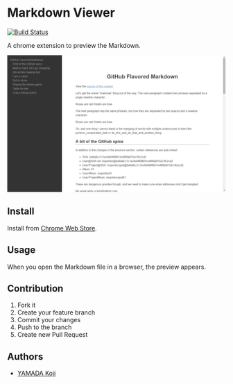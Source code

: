 # Markdown Viewer

[![Build Status](https://travis-ci.org/kou64yama/markdown-viewer.svg?branch=master)](https://travis-ci.org/kou64yama/markdown-viewer)

A chrome extension to preview the Markdown.

![Screenshot](screenshot.png)

## Install

Install from [Chrome Web Store](https://chrome.google.com/webstore/detail/markdown-viewer/cojimjlhpijjamegghihghjcjcoggpoo).

## Usage

When you open the Markdown file in a browser, the preview appears.

## Contribution

1. Fork it
2. Create your feature branch
3. Commit your changes
4. Push to the branch
5. Create new Pull Request

## Authors

* [YAMADA Koji](https://github.com/kou64yama)
